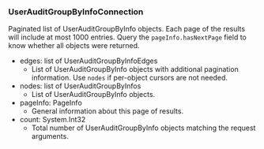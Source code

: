 ### UserAuditGroupByInfoConnection
Paginated list of UserAuditGroupByInfo objects. Each page of the results will include at most 1000 entries. Query the `pageInfo.hasNextPage` field to know whether all objects were returned.

- edges: list of UserAuditGroupByInfoEdges
  - List of UserAuditGroupByInfo objects with additional pagination information. Use `nodes` if per-object cursors are not needed.
- nodes: list of UserAuditGroupByInfos
  - List of UserAuditGroupByInfo objects.
- pageInfo: PageInfo
  - General information about this page of results.
- count: System.Int32
  - Total number of UserAuditGroupByInfo objects matching the request arguments.
